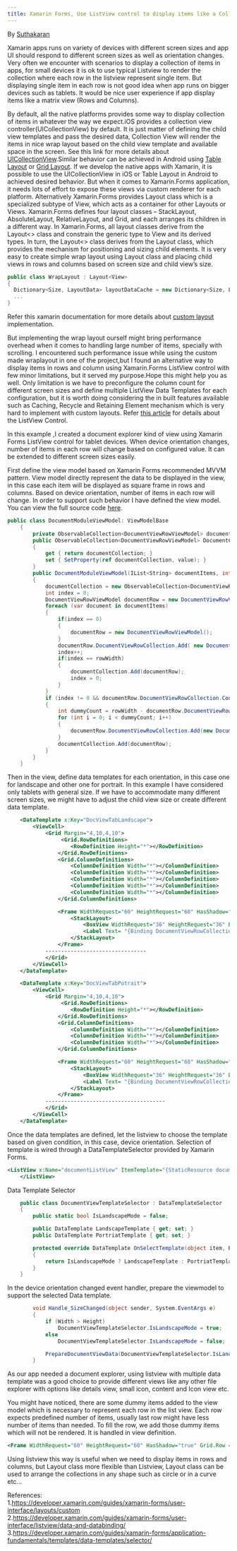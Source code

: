 ```yaml
---
title: Xamarin Forms, Use ListView control to display items like a Collection View
---
```

By [Suthakaran] 

Xamarin apps runs on variety of devices with different screen sizes and app UI should respond to different screen sizes as well as orientation changes. Very often we encounter with scenarios to display a collection of items in apps, for small devices it is ok to use typical Listview to render the collection where each row in the listview represent single item. But displaying single item in each row is not good idea when app runs on bigger devices such as tablets. It would be nice user experience if app display items like a matrix view (Rows and Columns). 

By default, all the native platforms provides some way to display collection of items in whatever the way we expect.iOS provides a collection view controller(UICollectionView)  by default. It is just matter of defining the child view templates and pass the desired  data, Collection View will render the items in nice wrap layout based on the child view template and available space in the screen. See this link for more details about [UICollectionView].Similar behavior can be achieved in Android using [Table Layout] or [Grid Layout].
If we develop the native apps with Xamarin, it is possible to use the UICollectionView in iOS or Table Layout in Android to achieved desired behavior. But when it comes to Xamarin.Forms application, it needs lots of effort to expose these views via custom renderer for each platform. Alternatively Xamarin.Forms provides Layout class which is a specialized subtype of View, which acts as a container for other Layouts or Views. Xamarin.Forms defines four layout classes – StackLayout, AbsoluteLayout, RelativeLayout, and Grid, and each arranges its children in a different way. In Xamarin.Forms, all layout classes derive from the Layout<<T>> class and constrain the generic type to View and its derived types. In turn, the Layout<<T>> class derives from the Layout class, which provides the mechanism for positioning and sizing child elements. It is very easy to create simple wrap layout using Layout class and placing child views in rows and columns based on screen size and child view’s size. 
```C#
public class WrapLayout : Layout<View>
{
  Dictionary<Size, LayoutData> layoutDataCache = new Dictionary<Size, LayoutData>();
  ...
}
```
Refer this xamarin documentation for more details about [custom layout] implementation.

But implementing the wrap layout ourself might bring performance overhead when it comes to handling large number of items, specially with scrolling. I encountered such performance issue while using the custom made wraplayout in one of the project,but I found an alternative way to display items in rows and column using Xamarin.Forms ListView control with few minor limitations, but it served my purpose.Hope this might help you as well. Only limitation is we have to preconfigure the column count for different screen sizes and define multiple ListView Data Templates for each configuration, but it is worth doing considering the in built features available such as Caching, Recycle and Retaining Element mechanism which is very hard to implement with custom layouts. Refer [this article] for details about the ListView Control.

In this example ,I created a document explorer kind of view using Xamarin Forms ListView control for tablet devices. When device orientation changes, number of items in each row will change based on configured value. It can be extended to different screen sizes easily. 

First define the view model  based on Xamarin Forms recommended MVVM pattern. 
View model directly represent the data to be displayed in the view, in this case each item will be displayed as square frame in rows and columns. Based on device orientation, number of items in each row will change. In order to support such behavior I have defined the view model. You can view the full source code [here].

```C#
public class DocumentModuleViewModel: ViewModelBase
    {
        private ObservableCollection<DocumentViewRowViewModel> documentCollection;
        public ObservableCollection<DocumentViewRowViewModel> DocumentCollection
        {
            get { return documentCollection; }
            set { SetProperty(ref documentCollection, value); }
        }
        public DocumentModuleViewModel(IList<String> documentItems, int rowWidth)
        {
			documentCollection = new ObservableCollection<DocumentViewRowViewModel>();
            int index = 0;
            DocumentViewRowViewModel documentRow = new DocumentViewRowViewModel();
            foreach (var document in documentItems)
            {
                if(index == 0)
                {
                    documentRow = new DocumentViewRowViewModel();
                }
                documentRow.DocumentViewRowCollection.Add( new DocumentItemViewModel() { Name= document});
                index++;
                if(index == rowWidth)
                {
                    documentCollection.Add(documentRow);
                    index = 0;
                }                
            }
			if (index != 0 && documentRow.DocumentViewRowCollection.Count > 0)
			{
				int dummyCount = rowWidth - documentRow.DocumentViewRowCollection.Count;
				for (int i = 0; i < dummyCount; i++)
				{
					documentRow.DocumentViewRowCollection.Add(new DocumentItemViewModel() { IsNotDummy = false });
				}
				documentCollection.Add(documentRow);
			}
        }
    }
```

Then in the view, define data templates for each orientation, in this case one for landscape and other one for portrait. In this example I have considered only tablets with general size. If we have to accommodate many different screen sizes, we might have to adjust the child view size or create different data template.

```xml
	<DataTemplate x:Key="DocViewTabLandscape">
		<ViewCell>
			<Grid Margin="4,10,4,10">
				 <Grid.RowDefinitions>
					<RowDefinition Height="*"></RowDefinition>
				</Grid.RowDefinitions>
				<Grid.ColumnDefinitions>
					<ColumnDefinition Width="*"></ColumnDefinition>
					<ColumnDefinition Width="*"></ColumnDefinition>
					<ColumnDefinition Width="*"></ColumnDefinition>
					<ColumnDefinition Width="*"></ColumnDefinition>
					<ColumnDefinition Width="*"></ColumnDefinition>
				</Grid.ColumnDefinitions>

				<Frame WidthRequest="60" HeightRequest="60" HasShadow="true" Grid.Row ="0" Grid.Column="0" IsVisible="{Binding DocumentViewRowCollection[0].IsNotDummy}">
					<StackLayout>
						<BoxView WidthRequest="36" HeightRequest="36" BackgroundColor="#00CCFF"></BoxView>
						<Label Text= "{Binding DocumentViewRowCollection[0].Name}" Style="{x:StaticResource labelTest}"/>
					</StackLayout>
				</Frame>
			--------------------------------
			</Grid>
		</ViewCell>
	</DataTemplate>
```

```xml
	<DataTemplate x:Key="DocViewTabPotrait">
		<ViewCell>
			<Grid Margin="4,10,4,10">
				 <Grid.RowDefinitions>
					<RowDefinition Height="*"></RowDefinition>
				</Grid.RowDefinitions>
				<Grid.ColumnDefinitions>
					<ColumnDefinition Width="*"></ColumnDefinition>
					<ColumnDefinition Width="*"></ColumnDefinition>
					<ColumnDefinition Width="*"></ColumnDefinition>
				</Grid.ColumnDefinitions>

				<Frame WidthRequest="60" HeightRequest="60" HasShadow="true" Grid.Row ="0" Grid.Column="0" IsVisible="{Binding DocumentViewRowCollection[0].IsNotDummy}">
					<StackLayout>
						<BoxView WidthRequest="36" HeightRequest="36" BackgroundColor="#00CCFF"></BoxView>
						<Label Text= "{Binding DocumentViewRowCollection[0].Name}" Style="{x:StaticResource labelTest}"/>
					</StackLayout>
				</Frame>
			--------------------------------------
			</Grid>
		</ViewCell>
	</DataTemplate>
```

Once the data templates are defined, let the listview to choose the template based on given condition, in this case, device orientation. Selection of template is wired through a DataTemplateSelector provided by Xamarin Forms.

```xml
<ListView x:Name="documentListView" ItemTemplate="{StaticResource documentViewTemplateSelector}"  >
	</ListView>

```

Data Template Selector 

```C#
	public class DocumentViewTemplateSelector : DataTemplateSelector
	{
		public static bool IsLandscapeMode = false;

		public DataTemplate LandscapeTemplate { get; set; }
		public DataTemplate PortriatTemplate { get; set; }

		protected override DataTemplate OnSelectTemplate(object item, BindableObject container)
		{
			return IsLandscapeMode ? LandscapeTemplate : PortriatTemplate;
		}
	}
```

In the device orientation changed event handler, prepare the viewmodel to support the selected Data template. 

```C#
		void Handle_SizeChanged(object sender, System.EventArgs e)
		{
			if (Width > Height)
				DocumentViewTemplateSelector.IsLandscapeMode = true;
			else
				DocumentViewTemplateSelector.IsLandscapeMode = false;

			PrepareDocumentViewData(DocumentViewTemplateSelector.IsLandscapeMode);
		}

```
As our app needed a document explorer, using listview with multiple data template was a good choice to provide different views like any other file explorer with options like details view, small icon, content and Icon view etc. 

You might have noticed, there are some dummy items added to the view model which is necessary to represent each row in the list view. Each row expects predefined number of items, usually last row might have less number of items than needed. To fill the row, we add those dummy items which will not be rendered. It is handled in view definition.  

```xml
<Frame WidthRequest="60" HeightRequest="60" HasShadow="true" Grid.Row ="0" Grid.Column="0" IsVisible="{Binding DocumentViewRowCollection[0].IsNotDummy}">
```

Using listview this way is useful when we need to display items in rows and columns, but Layout<T> class more flexible than Listview, Layout class can be used to arrange the collections in any shape such as circle or in a curve etc...

References: <br/>
1.<https://developer.xamarin.com/guides/xamarin-forms/user-interface/layouts/custom> <br/>
2.<https://developer.xamarin.com/guides/xamarin-forms/user-interface/listview/data-and-databinding/><br/>
3.<https://developer.xamarin.com/guides/xamarin-forms/application-fundamentals/templates/data-templates/selector/>



[//]: #comments 
   [Suthakaran]:<https://www.linkedin.com/in/suthakaransivabalan/>
   [UICollectionView]:<https://developer.apple.com/documentation/uikit/uicollectionview>
   [Table Layout]:<https://developer.android.com/reference/android/widget/TableLayout.html>
   [Grid Layout]:<https://developer.android.com/reference/android/widget/GridLayout.html>
   [custom layout]:<https://developer.xamarin.com/guides/xamarin-forms/user-interface/layouts/custom/>
   [this article]:<https://developer.xamarin.com/guides/xamarin-forms/user-interface/listview/performance>
   [here]:<https://github.com/GeveoAu/BlogRepos/tree/master/MarixView>
   
  

   


   
